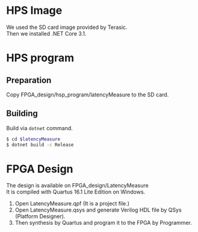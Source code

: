 # HPS Image
We used the SD card image provided by Terasic.  
Then we installed .NET Core 3.1.  

# HPS program
## Preparation
Copy FPGA_design/hsp_program/latencyMeasure to the SD card.  

## Building
Build via `dotnet` command.
```sh
$ cd $latencyMeasure
$ dotnet build -c Release
```

# FPGA Design
The design is available on FPGA_design/LatencyMeasure  
It is compiled with Quartus 16.1 Lite Edition on Windows.  
 1. Open LatencyMeasure.qpf (It is a project file.)  
 2. Open LatencyMeasure.qsys and generate Verilog HDL file by QSys (Platform Designer).  
 3. Then synthesis by Quartus and program it to the FPGA by Programmer.



